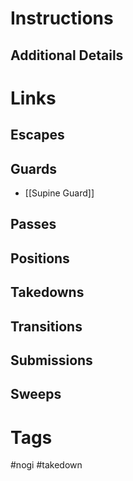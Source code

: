 # Instructions

## Additional Details

# Links

## Escapes

## Guards
- [[Supine Guard]]
## Passes

## Positions

## Takedowns

## Transitions

## Submissions

## Sweeps

# Tags
#nogi #takedown 